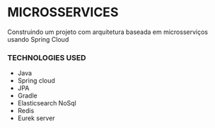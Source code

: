 # MICROSSERVICES 
Construindo um projeto com arquitetura baseada em microsserviços usando Spring Cloud

### TECHNOLOGIES USED
 - Java
 - Spring cloud
 - JPA
 - Gradle
 - Elasticsearch NoSql
 - Redis
 - Eurek server
